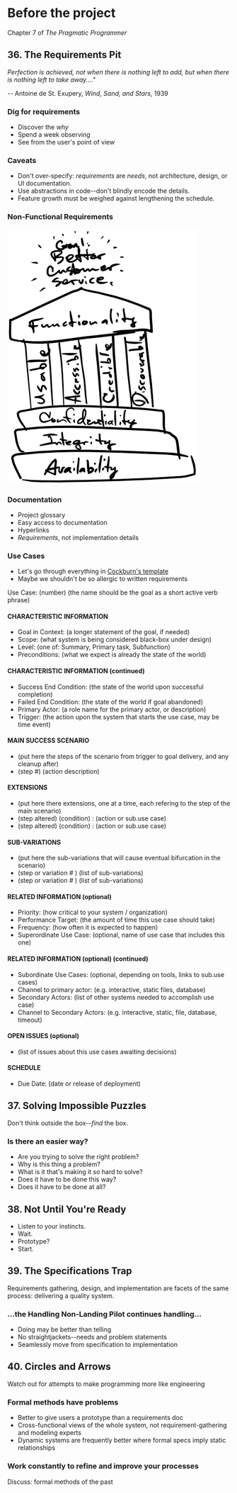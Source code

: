 # Before the project

Chapter 7 of _The Pragmatic Programmer_



## 36. The Requirements Pit

_Perfection is achieved, not when there is nothing left to add, but when there is nothing left to take away...."_

-- Antoine de St. Exupery, _Wind, Sand, and Stars_, 1939


### Dig for requirements

- Discover the _why_
- Spend a week observing
- See from the user's point of view


### Caveats

- Don't over-specify: _requirements_ are _needs_, not architecture, design, or UI documentation.
- Use abstractions in code--don't blindly encode the details.
- Feature growth must be weighed against lengthening the schedule.


### Non-Functional Requirements

![Structure with functionality as the cap, usability/accessibility/credibility/discoverability as columns, and confidentiality/integrity/availability as the foundation](assets\requirements_structure.png)


### Documentation

- Project glossary
- Easy access to documentation
- Hyperlinks
- _Requirements_, not implementation details


### Use Cases

- Let's go through everything in [Cockburn's template](http://alistair.cockburn.us/Basic+use+case+template)
- Maybe we shouldn't be so allergic to written requirements

Use Case: (number) (the name should be the goal as a short active verb phrase)


#### CHARACTERISTIC INFORMATION

- Goal in Context: (a longer statement of the goal, if needed)
- Scope: (what system is being considered black-box under design)
- Level: (one of: Summary, Primary task, Subfunction)
- Preconditions: (what we expect is already the state of the world)


#### CHARACTERISTIC INFORMATION (continued)

- Success End Condition: (the state of the world upon successful completion)
- Failed End Condition: (the state of the world if goal abandoned)
- Primary Actor: (a role name for the primary actor, or description)
- Trigger: (the action upon the system that starts the use case, may be time event)


#### MAIN SUCCESS SCENARIO

- (put here the steps of the scenario from trigger to goal delivery, and any cleanup after)
- (step #) (action description)


#### EXTENSIONS

- (put here there extensions, one at a time, each refering to the step of the main scenario)
- (step altered) (condition) : (action or sub.use case)
- (step altered) (condition) : (action or sub.use case)


#### SUB-VARIATIONS

- (put here the sub-variations that will cause eventual bifurcation in the scenario)
- (step or variation # ) (list of sub-variations)
- (step or variation # ) (list of sub-variations)


#### RELATED INFORMATION (optional)

- Priority: (how critical to your system / organization)
- Performance Target: (the amount of time this use case should take)
- Frequency: (how often it is expected to happen)
- Superordinate Use Case: (optional, name of use case that includes this one)


#### RELATED INFORMATION (optional) (continued)
- Subordinate Use Cases: (optional, depending on tools, links to sub.use cases)
- Channel to primary actor: (e.g. interactive, static files, database)
- Secondary Actors: (list of other systems needed to accomplish use case)
- Channel to Secondary Actors: (e.g. interactive, static, file, database, timeout)


#### OPEN ISSUES (optional)

- (list of issues about this use cases awaiting decisions)


#### SCHEDULE

- Due Date: (date or release of deployment)



## 37. Solving Impossible Puzzles

Don't think outside the box--_find_ the box.


### Is there an easier way?

- Are you trying to solve the right problem?
- Why is this thing a problem?
- What is it that's making it so hard to solve?
- Does it have to be done this way?
- Does it have to be done at all?



## 38. Not Until You're Ready

- Listen to your instincts.
- Wait.
- Prototype?
- Start.



## 39. The Specifications Trap

Requirements gathering, design, and implementation are facets of the same process: delivering a quality system.


### ...the Handling Non-Landing Pilot continues handling...

- Doing may be better than telling
- No straightjackets--needs and problem statements
- Seamlessly move from specification to implementation



## 40. Circles and Arrows

Watch out for attempts to make programming more like engineering


### Formal methods have problems

- Better to give users a prototype than a requirements doc
- Cross-functional views of the whole system, not requirement-gathering and modeling experts
- Dynamic systems are frequently better where formal specs imply static relationships


### Work constantly to refine and improve your processes

Discuss: formal methods of the past